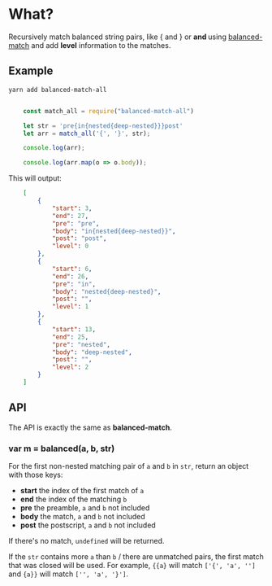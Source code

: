 <!--
 Copyright 2021 Anthony Mugendi
 
 Licensed under the Apache License, Version 2.0 (the "License");
 you may not use this file except in compliance with the License.
 You may obtain a copy of the License at
 
     http://www.apache.org/licenses/LICENSE-2.0
 
 Unless required by applicable law or agreed to in writing, software
 distributed under the License is distributed on an "AS IS" BASIS,
 WITHOUT WARRANTIES OR CONDITIONS OF ANY KIND, either express or implied.
 See the License for the specific language governing permissions and
 limitations under the License.
-->

# What?
Recursively match balanced string pairs, like { and } or <b> and </b> using [balanced-match](https://www.npmjs.com/package/balanced-match) and add **level** information to the matches.

## Example
```yarn add balanced-match-all```

```javascript

    const match_all = require("balanced-match-all")

    let str = 'pre{in{nested{deep-nested}}}post'
    let arr = match_all('{', '}', str);

    console.log(arr);

    console.log(arr.map(o => o.body));

```

This will output:

```json
    [
        {
            "start": 3,
            "end": 27,
            "pre": "pre",
            "body": "in{nested{deep-nested}}",
            "post": "post",
            "level": 0
        },
        {
            "start": 6,
            "end": 26,
            "pre": "in",
            "body": "nested{deep-nested}",
            "post": "",
            "level": 1
        },
        {
            "start": 13,
            "end": 25,
            "pre": "nested",
            "body": "deep-nested",
            "post": "",
            "level": 2
        }
    ]

```

## API
The API is exactly the same as **balanced-match**.

### var m = balanced(a, b, str)

For the first non-nested matching pair of `a` and `b` in `str`, return an
object with those keys:

- **start** the index of the first match of `a`
- **end** the index of the matching `b`
- **pre** the preamble, `a` and `b` not included
- **body** the match, `a` and `b` not included
- **post** the postscript, `a` and `b` not included

If there's no match, `undefined` will be returned.

If the `str` contains more `a` than `b` / there are unmatched pairs, the first match that was closed will be used. For example, `{{a}` will match `['{', 'a', '']` and `{a}}` will match `['', 'a', '}']`.